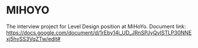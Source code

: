 # MIHOYO
The interview project for Level Design position at MiHoYo.
Document link: https://docs.google.com/document/d/1rEby14j_UD_JRnSPJyQyISTLP30NNExj5hvSS3VqZTw/edit#
